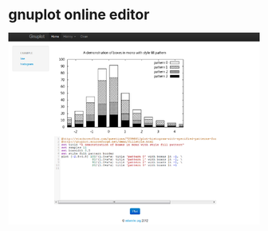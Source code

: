 gnuplot online editor
=========
![screenshot](https://github.com/mlwmlw/gnuplot-web-editor/raw/master/screenshot.png)
